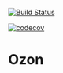 [![Build Status](https://travis-ci.org/Sokolovskaia/HW7_Ozon.svg?branch=master)](https://travis-ci.org/Sokolovskaia/HW7_Ozon)

[![codecov](https://codecov.io/gh/Sokolovskaia/HW7_Ozon/branch/master/graph/badge.svg)](https://codecov.io/gh/Sokolovskaia/HW7_Ozon)

# Ozon

